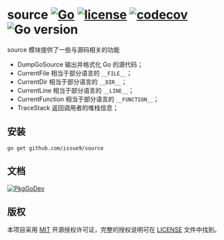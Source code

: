 source
[![Go](https://github.com/issue9/source/workflows/Go/badge.svg)](https://github.com/issue9/source/actions?query=workflow%3AGo)
[![license](https://img.shields.io/badge/license-MIT-brightgreen.svg?style=flat)](https://opensource.org/licenses/MIT)
[![codecov](https://codecov.io/gh/issue9/source/branch/master/graph/badge.svg)](https://codecov.io/gh/issue9/source)
![Go version](https://img.shields.io/github/go-mod/go-version/issue9/source)
======

source 模块提供了一些与源码相关的功能

- DumpGoSource 输出并格式化 Go 的源代码；
- CurrentFile 相当于部分语言的 `__FILE__`；
- CurrentDir 相当于部分语言的 `__DIR__`；
- CurrentLine 相当于部分语言的 `__LINE__`；
- CurrentFunction 相当于部分语言的 `__FUNCTION__`；
- TraceStack 返回调用者的堆栈信息；

安装
----

```shell
go get github.com/issue9/source
```

文档
----

[![PkgGoDev](https://pkg.go.dev/badge/github.com/issue9/source)](https://pkg.go.dev/github.com/issue9/source)

版权
----

本项目采用 [MIT](http://opensource.org/licenses/MIT) 开源授权许可证，完整的授权说明可在 [LICENSE](LICENSE) 文件中找到。
